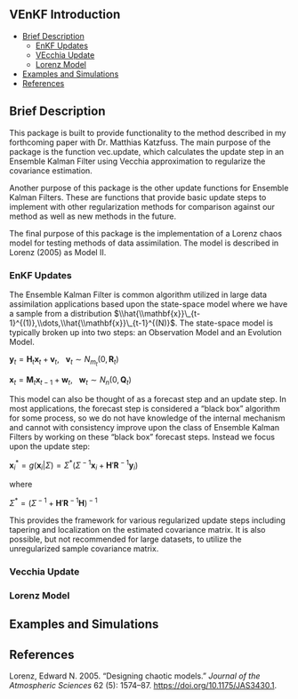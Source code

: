 VEnKF Introduction
------------------

- [Brief Description](#Brief_Description)
  * [EnKF Updates](#EnKF_Updates)
  * [VEcchia Update](#Vecchia_Update)
  * [Lorenz Model](#Lorenz_Model)
- [Examples and Simulations](#Examples_and_Simulations)
- [References](#References)



Brief Description
-----------------

This package is built to provide functionality to the method described
in my forthcoming paper with Dr. Matthias Katzfuss. The main purpose of
the package is the function vec.update, which calculates the update step
in an Ensemble Kalman Filter using Vecchia approximation to regularize
the covariance estimation.

Another purpose of this package is the other update functions for
Ensemble Kalman Filters. These are functions that provide basic update
steps to implement with other regularization methods for comparison
against our method as well as new methods in the future.

The final purpose of this package is the implementation of a Lorenz
chaos model for testing methods of data assimilation. The model is
described in Lorenz (2005) as Model II.

### EnKF Updates

The Ensemble Kalman Filter is common algorithm utilized in large data
assimilation applications based upon the state-space model where we have
a sample from a distribution
$\\hat{\\mathbf{x}}\_{t-1}^{(1)},\\dots,\\hat{\\mathbf{x}}\_{t-1}^{(N)}$.
The state-space model is typically broken up into two steps: an
Observation Model and an Evolution Model.

**y**<sub>*t*</sub> = **H**<sub>*t*</sub>**x**<sub>*t*</sub> + **v**<sub>*t*</sub>,   **v**<sub>*t*</sub> ∼ *N*<sub>*m*<sub>*t*</sub></sub>(0, **R**<sub>*t*</sub>)

**x**<sub>*t*</sub> = **M**<sub>*t*</sub>**x**<sub>*t* − 1</sub> + **w**<sub>*t*</sub>,   **w**<sub>*t*</sub> ∼ *N*<sub>*n*</sub>(0, **Q**<sub>*t*</sub>)

This model can also be thought of as a forecast step and an update step.
In most applications, the forecast step is considered a “black box”
algorithm for some process, so we do not have knowledge of the internal
mechanism and cannot with consistency improve upon the class of Ensemble
Kalman Filters by working on these “black box” forecast steps. Instead
we focus upon the update step:

**x**<sub>*i*</sub><sup>\*</sup> = *g*(**x**<sub>*i*</sub>|*Σ*) = *Σ*<sup>\*</sup>(*Σ*<sup> − 1</sup>**x**<sub>*i*</sub> + **H**′**R**<sup> − 1</sup>**y**<sub>*i*</sub>)

where

*Σ*<sup>\*</sup> = (*Σ*<sup> − 1</sup> + **H**′**R**<sup> − 1</sup>**H**)<sup> − 1</sup>

This provides the framework for various regularized update steps
including tapering and localization on the estimated covariance matrix.
It is also possible, but not recommended for large datasets, to utilize
the unregularized sample covariance matrix.

### Vecchia Update

### Lorenz Model

Examples and Simulations
------------------------

References
----------

Lorenz, Edward N. 2005. “Designing chaotic models.” *Journal of the
Atmospheric Sciences* 62 (5): 1574–87.
<https://doi.org/10.1175/JAS3430.1>.
